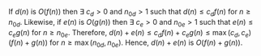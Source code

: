 If $d(n)$ is $O(f(n))$ then $\exists$ $c_d > 0$ and $n_{0d} > 1$ such that $d(n) \leq c_df(n)$ for $n \geq n_{0d}$.
Likewise, if $e(n)$ is $O(g(n))$ then $\exists$ $c_e > 0$ and $n_{0e} > 1$ such that $e(n) \leq c_eg(n)$ for
$n \geq n_{0e}$. Therefore, $d(n) + e(n) \leq c_df(n) + c_eg(n) \leq \max(c_d,c_e) (f(n) + g(n))$
for $n \geq \max(n_{0d}, n_{0e})$. Hence, $d(n) + e(n)$ is $O(f(n) + g(n))$.
